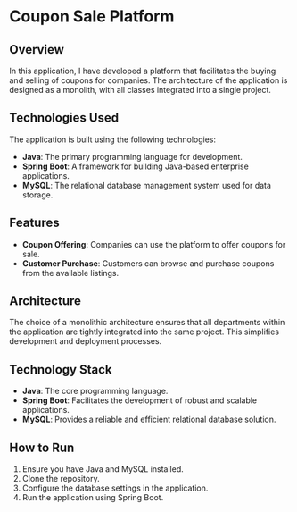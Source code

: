 # Coupon Sale Platform

## Overview

In this application, I have developed a platform that facilitates the buying and selling of coupons for companies. The architecture of the application is designed as a monolith, with all classes integrated into a single project.

## Technologies Used

The application is built using the following technologies:

- **Java**: The primary programming language for development.
- **Spring Boot**: A framework for building Java-based enterprise applications.
- **MySQL**: The relational database management system used for data storage.

## Features

- **Coupon Offering**: Companies can use the platform to offer coupons for sale.
- **Customer Purchase**: Customers can browse and purchase coupons from the available listings.

## Architecture

The choice of a monolithic architecture ensures that all departments within the application are tightly integrated into the same project. This simplifies development and deployment processes.

## Technology Stack

- **Java**: The core programming language.
- **Spring Boot**: Facilitates the development of robust and scalable applications.
- **MySQL**: Provides a reliable and efficient relational database solution.

## How to Run

1. Ensure you have Java and MySQL installed.
2. Clone the repository.
3. Configure the database settings in the application.
4. Run the application using Spring Boot.

